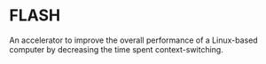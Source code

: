 FLASH
======
An accelerator to improve the overall performance of a Linux-based computer by decreasing the time spent context-switching. 
